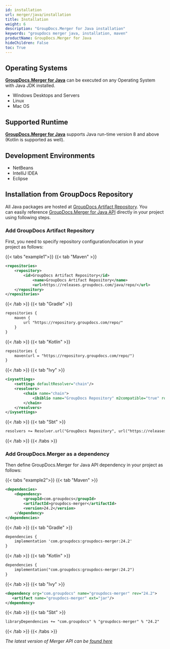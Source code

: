 ```yaml
---
id: installation
url: merger/java/installation
title: Installation
weight: 6
description: "GroupDocs.Merger for Java installation"
keywords: "groupdocs merger java, installation, maven"
productName: GroupDocs.Merger for Java
hideChildren: False
toc: True
---
```


## Operating Systems

**[GroupDocs.Merger for Java](https://products.groupdocs.com/merger/java)** can be executed on any Operating System with Java JDK installed.

- Windows Desktops and Servers
- Linux
- Mac OS

## Supported Runtime

**[GroupDocs.Merger for Java](https://products.groupdocs.com/merger/java)** supports Java run-time version 8 and above (Kotlin is supported as well).

## Development Environments

- NetBeans
- IntelliJ IDEA
- Eclipse

## Installation from GroupDocs Repository

All Java packages are hosted at [GroupDocs Artifact Repository](https://releases.groupdocs.com/java/repo/). You can easily reference [GroupDocs.Merger for Java API](https://releases.groupdocs.com/java/repo/com/groupdocs/groupdocs-merger/) directly in your project using following steps.

### Add GroupDocs Artifact Repository

First, you need to specify repository configuration/location in your project as follows:

{{< tabs "example1">}}
{{< tab "Maven" >}}
```xml
<repositories>
	<repository>
		<id>GroupDocs Artifact Repository</id>
        	<name>GroupDocs Artifact Repository</name>
        	<url>https://releases.groupdocs.com/java/repo/</url>
	</repository>
</repositories>
```
{{< /tab >}}
{{< tab "Gradle" >}}
```xml
repositories {
    maven {
        url "https://repository.groupdocs.com/repo/"
    }
}
```
{{< /tab >}}
{{< tab "Kotlin" >}}
```xml
repositories {
    maven(url = "https://repository.groupdocs.com/repo/")
}
```
{{< /tab >}}
{{< tab "Ivy" >}}
```xml
<ivysettings>
    <settings defaultResolver="chain"/>
    <resolvers>
        <chain name="chain">
            <ibiblio name="GroupDocs Repository" m2compatible="true" root="https://releases.groupdocs.com/java/repo/"/>
        </chain>
    </resolvers>
</ivysettings>
```
{{< /tab >}}
{{< tab "Sbt" >}}
```xml
resolvers += Resolver.url("GroupDocs Repository", url("https://releases.groupdocs.com/java/repo/"))
```
{{< /tab >}}
{{< /tabs >}}

### Add GroupDocs.Merger as a dependency

Then define GroupDocs.Merger for Java API dependency in your project as follows:

{{< tabs "example2">}}
{{< tab "Maven" >}}
```xml
<dependencies>
    <dependency>
        <groupId>com.groupdocs</groupId>
        <artifactId>groupdocs-merger</artifactId>
        <version>24.2</version>
    </dependency>
</dependencies>
```
{{< /tab >}}
{{< tab "Gradle" >}}
```xml
dependencies {
    implementation 'com.groupdocs:groupdocs-merger:24.2'
}
```
{{< /tab >}}
{{< tab "Kotlin" >}}
```xml
dependencies {
    implementation("com.groupdocs:groupdocs-merger:24.2")
}
```
{{< /tab >}}
{{< tab "Ivy" >}}
```xml
<dependency org="com.groupdocs" name="groupdocs-merger" rev="24.2">
   <artifact name="groupdocs-merger" ext="jar"/>
</dependency>
```
{{< /tab >}}
{{< tab "Sbt" >}}
```xml
libraryDependencies += "com.groupdocs" % "groupdocs-merger" % "24.2"
```
{{< /tab >}}
{{< /tabs >}}

_The latest version of Merger API can be [found here](https://releases.groupdocs.com/java/repo/com/groupdocs/groupdocs-merger/)_